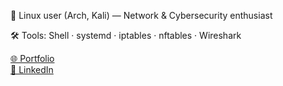 🐧 Linux user (Arch, Kali) — Network & Cybersecurity enthusiast

🛠️ Tools: Shell · systemd · iptables · nftables · Wireshark 

[🌐 Portfolio](https://crgavilanportafolio.vercel.app/)  
[💼 LinkedIn](https://www.linkedin.com/in/tu-usuario)  
